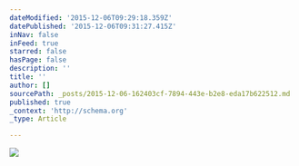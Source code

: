 ```yaml
---
dateModified: '2015-12-06T09:29:18.359Z'
datePublished: '2015-12-06T09:31:27.415Z'
inNav: false
inFeed: true
starred: false
hasPage: false
description: ''
title: ''
author: []
sourcePath: _posts/2015-12-06-162403cf-7894-443e-b2e8-eda17b622512.md
published: true
_context: 'http://schema.org'
_type: Article

---
```

![](https://the-grid-user-content.s3-us-west-2.amazonaws.com/c85d60f3-4028-47d1-887a-497ad94d0131.jpg)